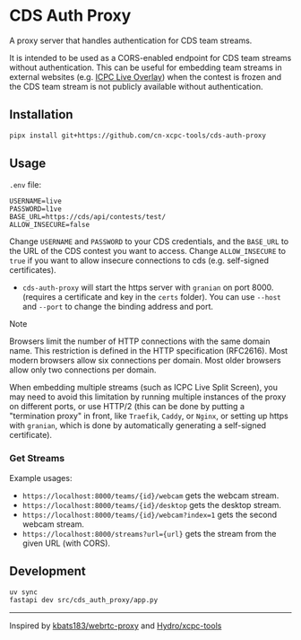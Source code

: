 # CDS Auth Proxy

A proxy server that handles authentication for CDS team streams.

It is intended to be used as a CORS-enabled endpoint for CDS team streams without authentication.
This can be useful for embedding team streams in external websites (e.g. [ICPC Live Overlay](https://github.com/icpc/live-v3))
when the contest is frozen and the CDS team stream is not publicly available without authentication.

## Installation

```bash
pipx install git+https://github.com/cn-xcpc-tools/cds-auth-proxy
```

## Usage

`.env` file:

```env
USERNAME=live
PASSWORD=l1ve
BASE_URL=https://cds/api/contests/test/
ALLOW_INSECURE=false
```

Change `USERNAME` and `PASSWORD` to your CDS credentials, and the `BASE_URL` to the URL of the CDS contest you want to access.
Change `ALLOW_INSECURE` to `true` if you want to allow insecure connections to cds (e.g. self-signed certificates).

- `cds-auth-proxy` will start the https server with `granian` on port 8000. (requires a certificate and key in the `certs` folder).
    You can use `--host` and `--port` to change the binding address and port.

> [!NOTE]
> Browsers limit the number of HTTP connections with the same domain name. This restriction is defined in the HTTP specification (RFC2616). Most modern browsers allow six connections per domain. Most older browsers allow only two connections per domain.
>
> When embedding multiple streams (such as ICPC Live Split Screen), you may need to avoid this limitation by running multiple instances of the proxy on different ports, or use HTTP/2 (this can be done by putting a "termination proxy" in front, like `Traefik`, `Caddy`, or `Nginx`, or setting up https with `granian`, which is done by automatically generating a self-signed certificate).

### Get Streams

Example usages:

- `https://localhost:8000/teams/{id}/webcam` gets the webcam stream.
- `https://localhost:8000/teams/{id}/desktop` gets the desktop stream.
- `https://localhost:8000/teams/{id}/webcam?index=1` gets the second webcam stream.
- `https://localhost:8000/streams?url={url}` gets the stream from the given URL (with CORS).

## Development

```bash
uv sync
fastapi dev src/cds_auth_proxy/app.py
```

---
Inspired by [kbats183/webrtc-proxy](https://github.com/kbats183/webrtc-proxy) and [Hydro/xcpc-tools](https://github.com/hydro-dev/xcpc-tools)
